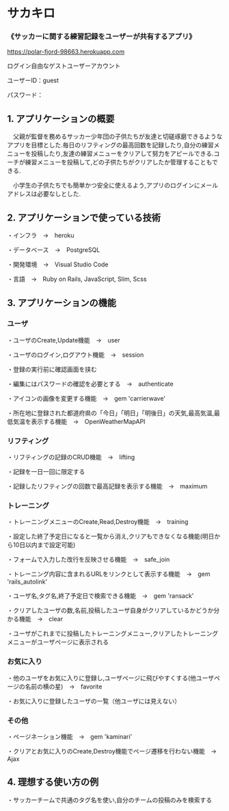 # サカキロ

### 《サッカーに関する練習記録をユーザーが共有するアプリ》

https://polar-fjord-98663.herokuapp.com

ログイン自由なゲストユーザーアカウント

ユーザーID：guest

パスワード：


## 1. アプリケーションの概要

　父親が監督を務めるサッカー少年団の子供たちが友達と切磋琢磨できるようなアプリを目標とした.毎日のリフティングの最高回数を記録したり,自分の練習メニューを投稿したり,友達の練習メニューをクリアして努力をアピールできる.コーチが練習メニューを投稿して,どの子供たちがクリアしたか管理することもできる.

　小学生の子供たちでも簡単かつ安全に使えるよう,アプリのログインにメールアドレスは必要なしとした.


## 2. アプリケーションで使っている技術

・インフラ　→　heroku

・データベース　→　PostgreSQL

・開発環境　→　Visual Studio Code

・言語　→　Ruby on Rails, JavaScript, Slim, Scss


## 3. アプリケーションの機能

### ユーザ

・ユーザのCreate,Update機能　→　user

・ユーザのログイン,ログアウト機能　→　session

・登録の実行前に確認画面を挟む

・編集にはパスワードの確認を必要とする　→　authenticate

・アイコンの画像を変更する機能　→　gem 'carrierwave'

・所在地に登録された都道府県の「今日」「明日」「明後日」の天気,最高気温,最低気温を表示する機能　→　OpenWeatherMapAPI


### リフティング

・リフティングの記録のCRUD機能　→　lifting

・記録を一日一回に限定する

・記録したリフティングの回数で最高記録を表示する機能　→　maximum


### トレーニング

・トレーニングメニューのCreate,Read,Destroy機能　→　training

・設定した終了予定日になると一覧から消え,クリアもできなくなる機能(明日から10日以内まで設定可能)

・フォームで入力した改行を反映させる機能　→　safe_join

・トレーニング内容に含まれるURLをリンクとして表示する機能　→　gem 'rails_autolink'

・ユーザ名,タグ名,終了予定日で検索できる機能　→　gem 'ransack'

・クリアしたユーザの数,名前,投稿したユーザ自身がクリアしているかどうか分かる機能　→　clear

・ユーザがこれまでに投稿したトレーニングメニュー,クリアしたトレーニングメニューがユーザページに表示される


### お気に入り

・他のユーザをお気に入りに登録し,ユーザページに飛びやすくする(他ユーザページの名前の横の星)　→　favorite

・お気に入りに登録したユーザの一覧（他ユーザには見えない）


### その他

・ページネーション機能　→　gem 'kaminari'

・クリアとお気に入りのCreate,Destroy機能でページ遷移を行わない機能　→　Ajax


## 4. 理想する使い方の例

・サッカーチームで共通のタグ名を使い,自分のチームの投稿のみを検索する

